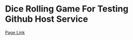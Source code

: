 <h1>Dice Rolling Game For Testing Github Host Service</h1>

<a href="https://berkaytrhn.github.io/Host-Test/" target="_blank">Page Link</a>
